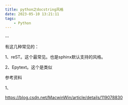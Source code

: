 ```yaml
---
title: python之docstring风格
date: 2023-05-10 13:21:11
tags:
	- Python
---
```


--

有这几种常见的：

1、reST。这个最常见。也是sphinx默认支持的风格。

2、Epytext。这个是类似

参考资料

1、

https://blog.csdn.net/MacwinWin/article/details/119078830